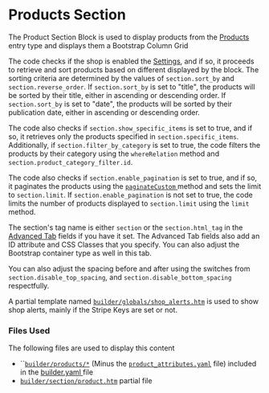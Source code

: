 # Products Section

The Product Section Block is used to display products from the [Products ](../../shop/products.md)entry type and displays them a Bootstrap Column Grid

The code checks if the shop is enabled the [Settings](../../settings.md), and if so, it proceeds to retrieve and sort products based on different displayed by the block. The sorting criteria are determined by the values of `section.sort_by` and `section.reverse_order`. If `section.sort_by` is set to "title", the products will be sorted by their title, either in ascending or descending order. If `section.sort_by` is set to "date", the products will be sorted by their publication date, either in ascending or descending order.

The code also checks if `section.show_specific_items` is set to true, and if so, it retrieves only the products specified in `section.specific_items`. Additionally, if `section.filter_by_category` is set to true, the code filters the products by their category using the `whereRelation` method and `section.product_category_filter.id`.

The code also checks if `section.enable_pagination` is set to true, and if so, it paginates the products using the [`paginateCustom` ](https://docs.octobercms.com/3.x/cms/features/pagination.html#multiple-pagination-instances)method and sets the limit to `section.limit`. If `section.enable_pagination` is not set to true, the code limits the number of products displayed to `section.limit` using the `limit` method.

The section's tag name is either `section` or the `section.html_tag` in the [Advanced Tab](section/advanced-tab.md) fields if you have it set. The Advanced Tab fields also add an ID attribute and CSS Classes that you specify. You can also adjust the Bootstrap container type as well in this tab.&#x20;

You can also adjust the spacing before and after using the switches from `section.disable_top_spacing`, and `section.disable_bottom_spacing` respectfully.

A partial template named [`builder/globals/shop_alerts.htm`](https://github.com/artistro08/tailor-starter/blob/main/partials/builder/globals/shop\_alerts.htm) is used to show shop alerts, mainly if the Stripe Keys are set or not.&#x20;

### Files Used

The following files are used to display this content

* ``[`builder/products/*`](https://github.com/artistro08/tailor-starter/tree/main/seeds/blueprints/content/mixins/builder/products) (Minus the [`product_attributes.yaml`](https://github.com/artistro08/tailor-starter/blob/main/seeds/blueprints/content/mixins/builder/products/product\_attributes.yaml) file) included in the [builder.yaml ](https://github.com/artistro08/tailor-starter/blob/542d106a4c08bf56811491d8aa5cacbdfbd62159/seeds/blueprints/content/mixins/builder/builder.yaml#L14)file
* [`builder/section/product.htm`](https://github.com/artistro08/tailor-starter/blob/main/partials/builder/columns/products.htm) partial file
